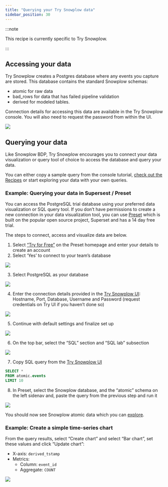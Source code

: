 ```yaml
---
title: "Querying your Try Snowplow data"
sidebar_position: 30
---
```


:::note

This recipe is currently specific to Try Snowplow.

:::

## Accessing your data

Try Snowplow creates a Postgres database where any events you capture are stored. This database contains the standard Snowplow schemas:

* atomic for raw data
* bad_rows for data that has failed pipeline validation
* derived for modeled tables.

Connection details for accessing this data are available in the Try Snowplow console. You will also need to request the password from within the UI.

![](images/1-connectiondetails.png)


## Querying your data

Like Snowplow BDP, Try Snowplow encourages you to connect your data visualization or query tool of choice to access the database and query your data.

You can either copy a sample query from the console tutorial, [check out the Recipes](/docs/recipes/index.md) or start exploring your data with your own queries.

### Example: Querying your data in Supersest / Preset

You can access the PostgreSQL trial database using your preferred data visualization or SQL query tool.
If you don’t have permissions to create a new connection in your data visualization tool, you can use [Preset](https://preset.io/) which is built on the popular open source project, Superset and has a 14 day free trial.

The steps to connect, access and visualize data are below.

1. Select [“Try for Free”](https://preset.io/) on the Preset homepage and enter your details to create an account
2. Select ‘Yes’ to connect to your team’s database

![](images/2-presetsetup.png)

3. Select PostgreSQL as your database

![](images/3-selectpostgres.png)

4. Enter the connection details provided in the [Try Snowplow UI](https://try.snowplowanalytics.com/access-data): Hostname, Port, Database, Username and Password (request credentials on Try UI if you haven’t done so)

![](images/4-connectpostgres.png)

5. Continue with default settings and finalize set up

![](images/5-finalizesetup.png)

6. On the top bar, select the “SQL” section and “SQL lab” subsection

![](images/6-sqleditor.png)

7. Copy SQL query from the [Try Snowplow UI](https://try.snowplowanalytics.com/access-data)

```sql
SELECT *
FROM atomic.events
LIMIT 10
```
8. In Preset, select the Snowplow database, and the “atomic” schema on the left sidenav and, paste the query from the previous step and run it

![](images/7-runquery.png)

You should now see Snowplow atomic data which you can [explore](/docs/understanding-your-pipeline/canonical-event/index.md).


### Example: Create a simple time-series chart
From the query results, select “Create chart” and select “Bar chart”, set these values and click “Update chart”:

* X-axis: `derived_tstamp`
* Metrics:
  * Column: `event_id`
  * Aggregate: `COUNT`

![](images/8-createchart.png)

